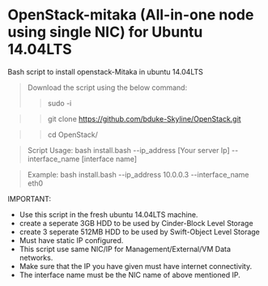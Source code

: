 # OpenStack-mitaka (All-in-one node using single NIC) for Ubuntu 14.04LTS
Bash script to install openstack-Mitaka in ubuntu 14.04LTS

>Download the script using the below command:
>>sudo -i

>>git clone https://github.com/bduke-Skyline/OpenStack.git

>>cd OpenStack/

>Script Usage: bash install.bash --ip_address [Your server Ip] --interface_name [interface name]

>Example: bash install.bash --ip_address 10.0.0.3 --interface_name eth0

IMPORTANT:
  - Use this script in the fresh ubuntu 14.04LTS machine.
  - create a seperate 3GB HDD to be used by Cinder-Block Level Storage
  - create 3 seperate 512MB HDD to be used by Swift-Object Level Storage
  - Must have static IP configured.
  - This script use same NIC/IP for Management/External/VM Data networks.
  - Make sure that the IP you have given must have internet connectivity.
  - The interface name must be the NIC name of above mentioned IP.


